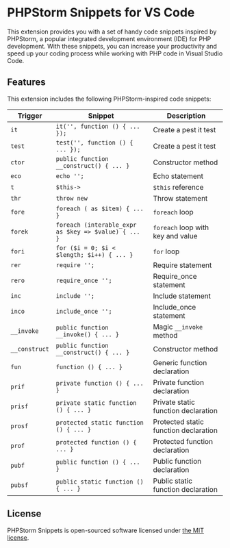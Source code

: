 # PHPStorm Snippets for VS Code

This extension provides you with a set of handy code snippets inspired by PHPStorm, a popular integrated development environment (IDE) for PHP development. With these snippets, you can increase your productivity and speed up your coding process while working with PHP code in Visual Studio Code.

## Features

This extension includes the following PHPStorm-inspired code snippets:

| Trigger       | Snippet                                              | Description                           |
| ------------- | ---------------------------------------------------- | ------------------------------------- |
| `it`          | `it('', function () { ... });`                       | Create a pest it test                 |
| `test`        | `test('', function () { ... });`                     | Create a pest it test                 |
| `ctor`        | `public function __construct() { ... }`              | Constructor method                    |
| `eco`         | `echo '';`                                           | Echo statement                        |
| `t`           | `$this->`                                            | `$this` reference                     |
| `thr`         | `throw new`                                          | Throw statement                       |
| `fore`        | `foreach ( as $item) { ... }`                        | `foreach` loop                        |
| `forek`       | `foreach (interable_expr as $key => $value) { ... }` | `foreach` loop with key and value     |
| `fori`        | `for ($i = 0; $i < $length; $i++) { ... }`           | `for` loop                            |
| `rer`         | `require '';`                                        | Require statement                     |
| `rero`        | `require_once '';`                                   | Require_once statement                |
| `inc`         | `include '';`                                        | Include statement                     |
| `inco`        | `include_once '';`                                   | Include_once statement                |
| `__invoke`    | `public function __invoke() { ... }`                 | Magic `__invoke` method               |
| `__construct` | `public function __construct() { ... }`              | Constructor method                    |
| `fun`         | `function () { ... }`                                | Generic function declaration          |
| `prif`        | `private function () { ... }`                        | Private function declaration          |
| `prisf`       | `private static function () { ... }`                 | Private static function declaration   |
| `prosf`       | `protected static function () { ... }`               | Protected static function declaration |
| `prof`        | `protected function () { ... }`                      | Protected function declaration        |
| `pubf`        | `public function () { ... }`                         | Public function declaration           |
| `pubsf`       | `public static function () { ... }`                  | Public static function declaration    |

## License

PHPStorm Snippets is open-sourced software licensed under [the MIT license](./LICENSE).
